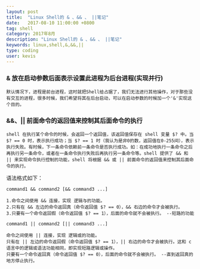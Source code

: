 ```yaml
---
layout: post
title:  "Linux Shell的 & 、&& 、 ||笔记"
date:   2017-08-10 11:00:00 +0800
tag: shell
category: 2017年8月
description: "Linux Shell的 & 、&& 、 ||笔记"
keywords: linux,shell,&,&&,||
type: coding
user: kevis
---
```


### & 放在启动参数后面表示设置此进程为后台进程(实现并行)

```
默认情况下，进程是前台进程，这时就把Shell给占据了，我们无法进行其他操作，对于那些没有交互的进程，很多时候，我们希望将其在后台启动，可以在启动参数的时候加一个'&'实现这个目的。
```

### &&、||  前面命令的返回值来控制其后面命令的执行

```
shell 在执行某个命令的时候，会返回一个返回值，该返回值保存在 shell 变量 $? 中。当 $? == 0 时，表示执行成功；当 $? == 1 时（我认为是非0的数，返回值在0-255间），表示执行失败。有时候，下一条命令依赖前一条命令是否执行成功。如：在成功地执行一条命令之后再执行另一条命令，或者在一条命令执行失败后再执行另一条命令等。shell 提供了 && 和 || 来实现命令执行控制的功能，shell 将根据 && 或 || 前面命令的返回值来控制其后面命令的执行。
```

语法格式如下：

```
command1 && command2 [&& command3 ...]
```
 
```
1.命令之间使用 && 连接，实现 逻辑与的功能。 
2.只有在 && 左边的命令返回真（命令返回值 $? == 0），&& 右边的命令才会被执行。 
3.只要有一个命令返回假（命令返回值 $? == 1），后面的命令就不会被执行。 --短路的功能
```

```
command1 || command2 [|| command3 ...] 
```

```
命令之间使用 || 连接，实现 逻辑或的功能。 
只有在 || 左边的命令返回假（命令返回值 $? == 1），|| 右边的命令才会被执行。这和 c 语言中的逻辑或语法功能相同，即实现短路逻辑或操作。 
只要有一个命令返回真（命令返回值 $? == 0），后面的命令就不会被执行。 --直到返回真的地方停止执行。
```